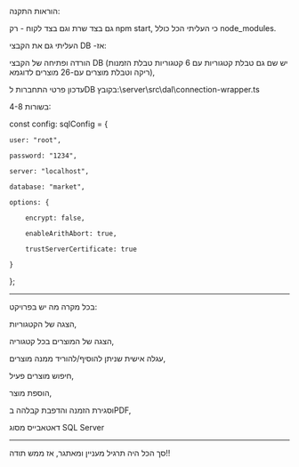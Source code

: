 הוראות התקנה: 

גם בצד שרת וגם בצד לקוח - רק npm start, כי העליתי הכל כולל node_modules.

העליתי גם את הקבצי DB -אז:

הורדה ופתיחה של הקבצי DB (יש שם גם טבלת קטגוריות עם 6 קטגוריות טבלת הזמנות ריקה וטבלת מוצרים עם-26 מוצרים לדוגמא), 

עדכון פרטי התחברות לDB בקובץ:\server\src\dal\connection-wrapper.ts

בשורות 4-8:

const config: sqlConfig = {

    user: "root",
    
    password: "1234",
    
    server: "localhost",
    
    database: "market",
    
    options: {
    
        encrypt: false,
        
        enableArithAbort: true,
        
        trustServerCertificate: true
        
    }
    
};

 ________________________________________________
 בכל מקרה מה יש בפרויקט:
 
 הצגה של הקטגוריות,
 
 הצגה של המוצרים בכל קטגוריה,
 
 עגלה אישית שניתן להוסיף/להוריד ממנה מוצרים,
 
 חיפוש מוצרים פעיל,
 
 הוספת מוצר,
 
 וסגירת הזמנה והדפבת קבלהה בPDF,
 
 דאטאבייס מסוג SQL Server
 
_____________________________________

 סך הכל היה תרגיל מעניין ומאתגר, אז ממש תודה!!
